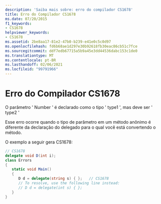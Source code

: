 ```yaml
---
description: 'Saiba mais sobre: erro do compilador CS1678'
title: Erro do Compilador CS1678
ms.date: 07/20/2015
f1_keywords:
- CS1678
helpviewer_keywords:
- CS1678
ms.assetid: 2be8aa17-81e2-47b0-b239-e41e0c5c0d97
ms.openlocfilehash: fd6b68ae1d297e30b92618fb30eac86cb51c7fce
ms.sourcegitcommit: ddf7edb67715a5b9a45e3dd44536dabc153c1de0
ms.translationtype: MT
ms.contentlocale: pt-BR
ms.lasthandoff: 02/06/2021
ms.locfileid: "99791966"
---
```

# <a name="compiler-error-cs1678"></a>Erro do Compilador CS1678

O parâmetro ' Number ' é declarado como o tipo ' type1 ', mas deve ser ' type2 '  
  
 Esse erro ocorre quando o tipo de parâmetro em um método anônimo é diferente da declaração do delegado para o qual você está convertendo o método.  
  
 O exemplo a seguir gera CS1678:  
  
```csharp  
// CS1678  
delegate void D(int i);  
class Errors
{  
   static void Main()
   {  
      D d = delegate(string s) { };   // CS1678  
      // To resolve, use the following line instead:  
      // D d = delegate(int s) { };  
   }  
}  
```
